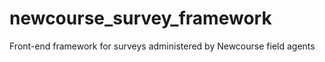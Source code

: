 newcourse_survey_framework
==========================

Front-end framework for surveys administered by Newcourse field agents
